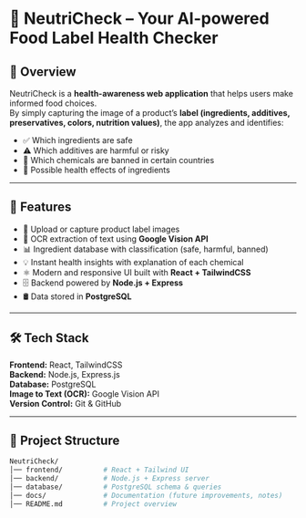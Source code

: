 # 🥗 NeutriCheck – Your AI-powered Food Label Health Checker  

## 📌 Overview  
NeutriCheck is a **health-awareness web application** that helps users make informed food choices.  
By simply capturing the image of a product’s **label (ingredients, additives, preservatives, colors, nutrition values)**, the app analyzes and identifies:  
- ✅ Which ingredients are safe  
- ⚠️ Which additives are harmful or risky  
- 🚫 Which chemicals are banned in certain countries  
- 🧬 Possible health effects of ingredients  

---

## 🚀 Features  
- 📸 Upload or capture product label images  
- 🔎 OCR extraction of text using **Google Vision API**  
- 📊 Ingredient database with classification (safe, harmful, banned)  
- 💡 Instant health insights with explanation of each chemical  
- ⚛️ Modern and responsive UI built with **React + TailwindCSS**  
- 🗄️ Backend powered by **Node.js + Express**  
- 🛢️ Data stored in **PostgreSQL**  

---

## 🛠️ Tech Stack  
**Frontend:** React, TailwindCSS  
**Backend:** Node.js, Express.js  
**Database:** PostgreSQL  
**Image to Text (OCR):** Google Vision API  
**Version Control:** Git & GitHub  

---

## 📂 Project Structure  
```bash
NeutriCheck/
│── frontend/          # React + Tailwind UI
│── backend/           # Node.js + Express server
│── database/          # PostgreSQL schema & queries
│── docs/              # Documentation (future improvements, notes)
│── README.md          # Project overview
